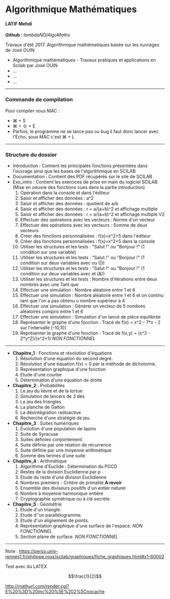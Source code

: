 
# Algorithmique Mathématiques
#### LATIF Mehdi
**Github :** *lambdaNO/AlgoMaths*

Travaux d'été 2017.
Algorithmique mathématiques basée sur les ouvrages de José OUIN

- Algorithmique mathématiques - Travaux pratiques et applications en Scilab par José OUIN
- ...
- ...
- ...
-----------------
### Commande de compilation
Pour compiler sous MAC :
- ⌘ + S
- ⌘ + ⇧ + E
- Parfois, le programme ne se lance pas ou bug il faut donc lancer avec l'Echo. sous MAC c'est ⌘ + L

-----------------
### Structure du dossier
- Introduction : Contient les principales fonctions présentées dans l'ouvrage ainsi que les bases de l'algorithmique en SCILAB
- Documentation : Contient des PDF récupérés sur le site de SCILAB
- Exo_intro : Contient les exercices de prise en main du logiciel SCILAB (Mise en oeuvre des fonctions vues dans la partie introduction)
    1. Opération dans la console et dans l'éditeur
    2. Saisir et afficher des données : a^2
    3. Saisir et afficher des données : quotient de a/b
    4. Saisir et afficher des données : r = a/(a+b)^2 et affichage multiple
    5. Saisir et afficher des données : r = a/(a+b)^2 et affichage multiple V2
    6. Effectuer des opérations avec les vecteurs : Norme d'un vecteur
    7. Effectuer des opérations avec les vecteurs : Somme de deux vecteurs
    8. Créer des fonctions personnalisées : f(x)=x^2+5 dans l'éditeur
    9. Créer des fonctions personnalisées : f(x)=x^2+5 dans la console
    10. Utiliser les structures et les tests : "Salut !" ou "Bonjour !" (1 condition sur une variable)
    11. Utiliser les structures et les tests : "Salut !" ou "Bonjour !" (1 condition sur deux variables avec ou (|))
    12. Utiliser les structures et les tests : "Salut !" ou "Bonjour !" (1 condition sur deux variables avec et (&))
    13. Utiliser les structures et les tests : Nombre d'itérations entre deux nombres avec une Tant que
    14. Effectuer une simulation : Nombre aléatoire entre 1 et 6
    15. Effectuer une simulation : Nombre aléatoire entre 1 et 6 et on continu tant que l'on a pas obtenu u nombre supérieur à 4
    16. Effectuer une simulation : Générer un vecteur de 5 nombres aléatoires compris entre 1 et 6
    17. Effectuer une simulation : Simulation d'un lancé de pièce equilibrée
    18. Représenter le graphe d'une fonction : Tracé de f(x) = x^2 - 7*x - 2 sur l'intervalle [-10,10]
    19. Représenter le graphe d'une fonction : Tracé de f(x,y) = (x^3 - 2*y^2)/(x^2+1) *NON FONCTIONNEL*
-----------------
- **Chapitre_1** : Fonctions et résolution d'équations
    1. Résolution d'une équation du second degré.
    2. Résolution d'une équation f(x) = 0 par la méthode de dichotomie.
    3. Représentation graphique d'une fonction
    4. Etude d'une courbe
    5. Détermination d'une équation de droite
- **Chapitre_2**  : Probabilités
    1. Le jeu du lièvre et de la tortue
    2. Simulation de lancers de 3 dés
    3. Le jeu des triangles
    4. La planche de Galton
    5. La désintégratlon radioactive
    6. Recherche d'une stratégie de jeu.
- **Chapitre_3** : Suites numériques
    1. Evolution d'une population de lapins
    2. Suite de Syracuse
    3. Suites définies conjointement
    4. Suite définie par une relation de récurrence
    5. Suite définie par une moyenne arithmétique
    6. Somme des termes d'une suite
- **Chapitre_4**  : Arithmétique
    1. Algorithme d'Euclide : Détermination du PGCD
    2. Restes de la division Euclidienne par $p$
    3. Etude du reste d'une division Euclidienne
    4. Nombres premiers - Critère de primalité **A revoir**
    5. Ensemble des diviseurs positifs d'un entier naturel
    6. Nombre à moyenne harmonique entière
    7. Cryptographie symétrique ou à clé secrète
- **Chapitre_5**  : Géométrie
    1. Etude d'un triangle.
    2. Etude d''un parallélogramme.
    3. Etude d'un alignement de points.
    4. Représentation graphique d'une surface de l'espace. *NON FONCTIONNEL*
    5. Section plane de surface. *NON FONCTIONNEL*


-----------------

Note : https://perso.univ-rennes1.fr/philippe.roux/scilab/graphiques/fiche_graphiques.html#x1-60002


Test avec du LATEX

$$\frac{1}{2}$$

http://mathurl.com/render.cgi?E%20%3D%20mc%20%5E%202%5Cnocache

